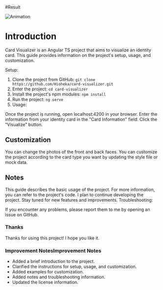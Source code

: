 #Result

![Animation](https://github.com/Hioheka/card-visualizer/assets/29397658/d2488bea-abc4-4c36-9370-d06b2b50694e)

# Introduction

Card Visualizer is an Angular TS project that aims to visualize an identity card. This guide provides information on the project's setup, usage, and customization.

Setup:

1.	Clone the project from GitHub:
`git clone https://github.com/Hioheka/card-visualizer.git`
2.	Enter the project:
`cd card-visualizer`
3.	Install the project's npm modules:
`npm install`
4.	Run the project:
`ng serve`
5.	Usage:

Once the project is running, open localhost:4200 in your browser.
Enter the information from your identity card in the "Card Information" field.
Click the "Visualize" button.

## Customization

You can change the photos of the front and back faces. You can customize the project according to the card type you want by updating the style file or mock data.

## Notes

This guide describes the basic usage of the project. For more information, you can refer to the project's code.
I plan to continue developing the project. Stay tuned for new features and improvements.
Troubleshooting:

If you encounter any problems, please report them to me by opening an issue on GitHub.

### Thanks

Thanks for using this project! I hope you like it.

### Improvement NotesImprovement Notes

- Added a brief introduction to the project.
- Clarified the instructions for setup, usage, and customization.
- Added examples for customization.
- Added notes and troubleshooting information.
- Updated the license information.
